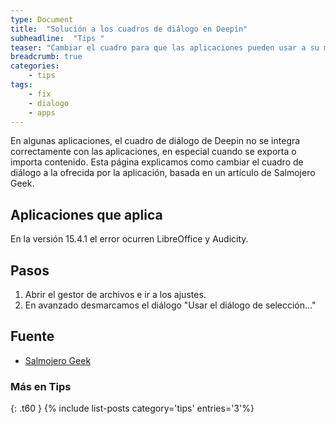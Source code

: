 ```yaml
---
type: Document
title:  "Solución a los cuadros de diálogo en Deepin"
subheadline:  "Tips "
teaser: "Cambiar el cuadro para que las aplicaciones pueden usar a su modo"
breadcrumb: true
categories:
    - tips
tags:
    - fix
    - dialogo
    - apps
---
```

En algunas aplicaciones, el cuadro de diálogo de Deepin no se integra correctamente con las aplicaciones, en especial cuando se exporta o importa contenido. Esta página explicamos como cambiar el cuadro de diálogo a la ofrecida por la aplicación, basada en un artículo de Salmojero Geek.

## Aplicaciones que aplica
En la versión 15.4.1 el error ocurren LibreOffice y Audicity.

## Pasos
1. Abrir el gestor de archivos e ir a los ajustes.
2. En avanzado desmarcamos el diálogo "Usar el diálogo de selección..."

## Fuente
* [Salmojero Geek](https://salmorejogeek.com/2017/10/27/deepin-y-audacity-mostrar-el-cuadro-de-dialogo-completo-al-exportar-audio/)

### Más en Tips
{: .t60 }
{% include list-posts category='tips' entries='3'%}
